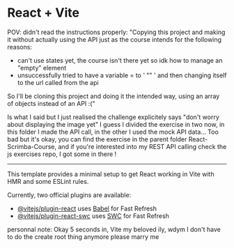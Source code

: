 # React + Vite

POV: didn't read the instructions properly:
"Copying this project and making it without actually using the API just as the course intends for the following reasons:
- can't use states yet, the course isn't there yet so idk how to manage an "empty" element
- unsuccessfully tried to have a variable = to ' "" ' and then changing itself to the url called from the api

So I'll be cloning this project and doing it the intended way, using an array of objects instead of an API :("

Is what I said but I just realised the challenge explicitely says "don't worry about displaying the image yet"
I guess I divided the exercise in two now, in this folder I made the API call, in the other I used the mock API data...
Too bad but it's okay, you can find the exercise in the parent folder React-Scrimba-Course, and if you're interested into my REST API calling check the js exercises repo, I got some in there !

- - - - -

This template provides a minimal setup to get React working in Vite with HMR and some ESLint rules.

Currently, two official plugins are available:

- [@vitejs/plugin-react](https://github.com/vitejs/vite-plugin-react/blob/main/packages/plugin-react/README.md) uses [Babel](https://babeljs.io/) for Fast Refresh
- [@vitejs/plugin-react-swc](https://github.com/vitejs/vite-plugin-react-swc) uses [SWC](https://swc.rs/) for Fast Refresh


personnal note: Okay 5 seconds in, Vite my beloved ily, wdym I don't have to do the create root thing anymore please marry me
